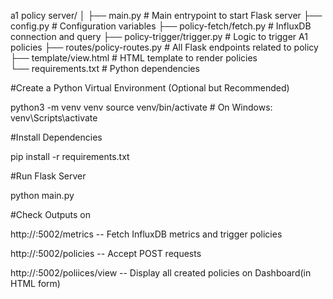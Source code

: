 a1 policy server/
│
├── main.py                         # Main entrypoint to start Flask server
├── config.py                       # Configuration variables
├── policy-fetch/fetch.py           # InfluxDB connection and query
├── policy-trigger/trigger.py       # Logic to trigger A1 policies
├── routes/policy-routes.py         # All Flask endpoints related to policy
├── template/view.html              # HTML template to render policies             
└── requirements.txt                # Python dependencies


#Create a Python Virtual Environment (Optional but Recommended)
 
python3 -m venv venv
source venv/bin/activate  # On Windows: venv\Scripts\activate


#Install Dependencies

pip install -r requirements.txt

#Run Flask Server 

python main.py


#Check Outputs on 

http://<ip>:5002/metrics -- Fetch InfluxDB metrics and trigger policies

http://<ip>:5002/policies -- Accept POST requests 

http://<ip>:5002/poliices/view -- Display all created policies on Dashboard(in HTML form)
